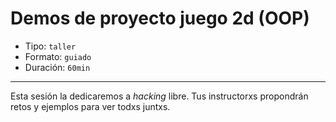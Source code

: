 # Demos de proyecto juego 2d (OOP)

* Tipo: `taller`
* Formato: `guiado`
* Duración: `60min`

***

Esta sesión la dedicaremos a _hacking_ libre. Tus instructorxs propondrán retos
y ejemplos para ver todxs juntxs.
